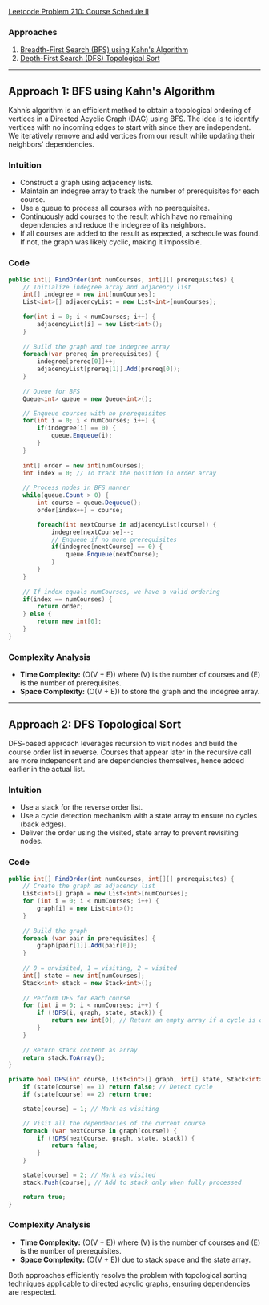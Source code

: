 [Leetcode Problem 210: Course Schedule II](https://leetcode.com/problems/course-schedule-ii/)

### Approaches

1. [Breadth-First Search (BFS) using Kahn's Algorithm](#approach-1-bfs-using-kahns-algorithm)
2. [Depth-First Search (DFS) Topological Sort](#approach-2-dfs-topological-sort)

---

## Approach 1: BFS using Kahn's Algorithm

Kahn’s algorithm is an efficient method to obtain a topological ordering of vertices in a Directed Acyclic Graph (DAG) using BFS. The idea is to identify vertices with no incoming edges to start with since they are independent. We iteratively remove and add vertices from our result while updating their neighbors’ dependencies.

### Intuition

- Construct a graph using adjacency lists.
- Maintain an indegree array to track the number of prerequisites for each course.
- Use a queue to process all courses with no prerequisites.
- Continuously add courses to the result which have no remaining dependencies and reduce the indegree of its neighbors.
- If all courses are added to the result as expected, a schedule was found. If not, the graph was likely cyclic, making it impossible.

### Code

```csharp
public int[] FindOrder(int numCourses, int[][] prerequisites) {
    // Initialize indegree array and adjacency list
    int[] indegree = new int[numCourses];
    List<int>[] adjacencyList = new List<int>[numCourses];
    
    for(int i = 0; i < numCourses; i++) {
        adjacencyList[i] = new List<int>();
    }
    
    // Build the graph and the indegree array
    foreach(var prereq in prerequisites) {
        indegree[prereq[0]]++;
        adjacencyList[prereq[1]].Add(prereq[0]);
    }
    
    // Queue for BFS
    Queue<int> queue = new Queue<int>();

    // Enqueue courses with no prerequisites
    for(int i = 0; i < numCourses; i++) {
        if(indegree[i] == 0) {
            queue.Enqueue(i);
        }
    }
    
    int[] order = new int[numCourses];
    int index = 0; // To track the position in order array
    
    // Process nodes in BFS manner
    while(queue.Count > 0) {
        int course = queue.Dequeue();
        order[index++] = course;

        foreach(int nextCourse in adjacencyList[course]) {
            indegree[nextCourse]--;
            // Enqueue if no more prerequisites
            if(indegree[nextCourse] == 0) {
                queue.Enqueue(nextCourse);
            }
        }
    }
    
    // If index equals numCourses, we have a valid ordering
    if(index == numCourses) {
        return order;
    } else {
        return new int[0];
    }
}
```

### Complexity Analysis

- **Time Complexity:** \(O(V + E)\) where \(V\) is the number of courses and \(E\) is the number of prerequisites.
- **Space Complexity:** \(O(V + E)\) to store the graph and the indegree array.

---

## Approach 2: DFS Topological Sort

DFS-based approach leverages recursion to visit nodes and build the course order list in reverse. Courses that appear later in the recursive call are more independent and are dependencies themselves, hence added earlier in the actual list.

### Intuition

- Use a stack for the reverse order list.
- Use a cycle detection mechanism with a state array to ensure no cycles (back edges).
- Deliver the order using the visited, state array to prevent revisiting nodes.

### Code

```csharp
public int[] FindOrder(int numCourses, int[][] prerequisites) {
    // Create the graph as adjacency list
    List<int>[] graph = new List<int>[numCourses];
    for (int i = 0; i < numCourses; i++) {
        graph[i] = new List<int>();
    }
    
    // Build the graph
    foreach (var pair in prerequisites) {
        graph[pair[1]].Add(pair[0]);
    }
    
    // 0 = unvisited, 1 = visiting, 2 = visited
    int[] state = new int[numCourses];
    Stack<int> stack = new Stack<int>();
    
    // Perform DFS for each course
    for (int i = 0; i < numCourses; i++) {
        if (!DFS(i, graph, state, stack)) {
            return new int[0]; // Return an empty array if a cycle is detected
        }
    }
    
    // Return stack content as array
    return stack.ToArray();
}

private bool DFS(int course, List<int>[] graph, int[] state, Stack<int> stack) {
    if (state[course] == 1) return false; // Detect cycle
    if (state[course] == 2) return true;

    state[course] = 1; // Mark as visiting

    // Visit all the dependencies of the current course
    foreach (var nextCourse in graph[course]) {
        if (!DFS(nextCourse, graph, state, stack)) {
            return false;
        }
    }

    state[course] = 2; // Mark as visited
    stack.Push(course); // Add to stack only when fully processed

    return true;
}
```

### Complexity Analysis

- **Time Complexity:** \(O(V + E)\) where \(V\) is the number of courses and \(E\) is the number of prerequisites.
- **Space Complexity:** \(O(V + E)\) due to stack space and the state array.

Both approaches efficiently resolve the problem with topological sorting techniques applicable to directed acyclic graphs, ensuring dependencies are respected.

